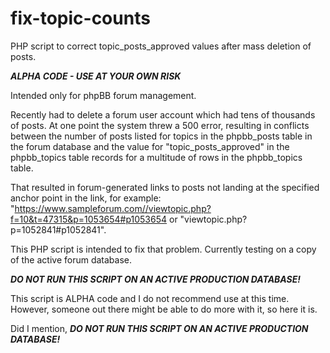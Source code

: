# fix-topic-counts
PHP script to correct topic_posts_approved values after mass deletion of posts.

***ALPHA CODE - USE AT YOUR OWN RISK***

Intended only for phpBB forum management. 

Recently had to delete a forum user account which had tens of thousands of posts. At one point the system threw a 500 error, resulting in conflicts between the number of posts listed for topics in the phpbb_posts table in the forum database and the value for "topic_posts_approved" in the phpbb_topics table records for a multitude of rows in the phpbb_topics table.

That resulted in forum-generated links to posts not landing at the specified anchor point in the link, for example: "https://www.sampleforum.com//viewtopic.php?f=10&t=47315&p=1053654#p1053654 or "viewtopic.php?p=1052841#p1052841". 

This PHP script is intended to fix that problem. Currently testing on a copy of the active forum database.

***DO NOT RUN THIS SCRIPT ON AN ACTIVE PRODUCTION DATABASE!***

This script is ALPHA code and I do not recommend use at this time. However, someone out there might be able to do more with it, so here it is.

Did I mention, ***DO NOT RUN THIS SCRIPT ON AN ACTIVE PRODUCTION DATABASE!***
